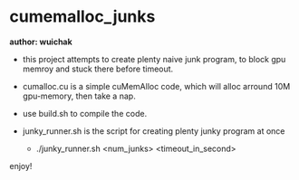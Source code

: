 # cumemalloc_junks
**author: wuichak**

- this project attempts to create plenty naive junk program, to block gpu memroy and stuck there before timeout.
- cumalloc.cu is a simple cuMemAlloc code, which will alloc arround 10M gpu-memory, then take a nap.
- use build.sh to compile the code.

- junky_runner.sh is the script for creating plenty junky program at once
  - ./junky_runner.sh <num_junks> <timeout_in_second>
  
enjoy!
